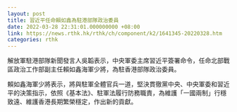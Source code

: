 ```yaml
---
layout: post
title: 習近平任命賴如鑫為駐港部隊政治委員
date: 2022-03-28 22:31:01.000000000 +08:00
link: https://news.rthk.hk/rthk/ch/component/k2/1641345-20220328.htm
categories: rthk
---
```


解放軍駐港部隊新聞發言人吳韜表示，中央軍委主席習近平簽署命令，任命北部戰區政治工作部副主任賴如鑫海軍少將，為駐香港部隊政治委員。

賴如鑫海軍少將表示，將與駐軍全體官兵一道，堅決貫徹黨中央、中央軍委和習近平的決策指示，依照《基本法》、駐軍法履行防務職責，為維護「一國兩制」行穩致遠、維護香港長期繁榮穩定，作出新的貢獻。
